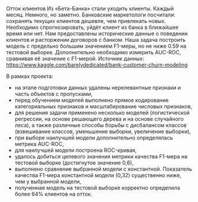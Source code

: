 Отток клиентов
Из «Бета-Банка» стали уходить клиенты. Каждый месяц. Немного, но заметно. Банковские маркетологи посчитали: сохранять текущих клиентов дешевле, чем привлекать новых.
Необходимо спрогнозировать, уйдёт клиент из банка в ближайшее время или нет.
Нам предоставлены исторические данные о поведении клиентов и расторжении договоров с банком.
Наша задача построить модель с предельно большим значением F1-меры, но не ниже 0.59 на тестовой выборке.
Дополнительно необходимо измерить AUC-ROC, сравнивая её значение с F1-мерой.
Источник данных: https://www.kaggle.com/barelydedicated/bank-customer-churn-modeling

В рамках проекта:
- на этапе подготовки данных удалены нерелевантные признаки и часть объектов с пропусками,
- перед обучением моделей выполнено прямое кодирование категориальных признаков и масштабирование числовых признаков,
- для решения задачи применено несколько моделей (логистической регрессии, на основе решающего дерева и на основе случайного леса), а также различные способы борьбы с дисбалансом классов (взвешивание классов, уменьшение выборки, увеличение выборки),
- при выборе наилучшей модели дополнительно определялась метрика AUC-ROC,
- для наилучшей модели построена ROC-кривая,
- удалось добиться целевого значения метрики качества F1-мера на тестовой выборке (достигнутое значение 0,6),
- выполнено сравнение выбранной модели с константной. Показатель качества F1-мера константной модели (0,32) существенно ниже, чем у выбранной модели,
- полученная модель на тестовой выборке корректно определила более 64% клиентов на отток.